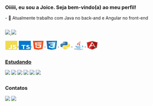### Oiiiii, eu sou a Joice. Seja bem-vindo(a) ao meu perfil!

<!--Div de info sobre qual stack trabalho -->

<div>
  - 👔 Atualmente trabalho com Java no back-and e Angular no front-end  
</div>

##

<!-- Div para adicionar os ícones das linguagens-->
<div>
  <a href="https://github.com/joicecp">
  <img height="180em" src="https://github-readme-stats.vercel.app/api?username=joicecp&show_icons=true&theme=dark&include_all_commits=true&count_private=true"/>
  <img height="180em" src="https://github-readme-stats.vercel.app/api/top-langs/?username=joicecp&layout=compact&langs_count=7&theme=dark"/>
</div>
<div style="display: inline_block"><br>
  <img align="center" alt="Joice-Js" height="30" width="40" src="https://raw.githubusercontent.com/devicons/devicon/master/icons/javascript/javascript-plain.svg">
  <img align="center" alt="Joice-Ts" height="30" width="40" src="https://raw.githubusercontent.com/devicons/devicon/master/icons/typescript/typescript-plain.svg">
 <!-- <img align="center" alt="Joice-React" height="30" width="40" src="https://raw.githubusercontent.com/devicons/devicon/master/icons/react/react-original.svg"> -->
  <img align="center" alt="Joice-HTML" height="30" width="40" src="https://raw.githubusercontent.com/devicons/devicon/master/icons/html5/html5-original.svg">
  <img align="center" alt="Joice-CSS" height="30" width="40" src="https://raw.githubusercontent.com/devicons/devicon/master/icons/css3/css3-original.svg">
  <img align="center" alt="Joice-Python" height="30" width="40" src="https://raw.githubusercontent.com/devicons/devicon/master/icons/python/python-original.svg">
  <img align="center" alt="Joice-Java" height="30" width="40" src="https://raw.githubusercontent.com/devicons/devicon/master/icons/java/java-original.svg">
  <img align="center" alt="Joice-Angular" height="30" width="40" src="https://raw.githubusercontent.com/devicons/devicon/master/icons/angularjs/angularjs-original.svg">
  <!--<img align="right" alt="Joice-yoda" src="https://cdn.discordapp.com/attachments/795358919417397249/825430589581688872/hi.gif"> -->
</div>
  
##

### Estudando
<!--Div para as linguagens que estou estudando atualmente -->
<div>
    <a href="https://github.com/joicecp/aulasCursoEmVideo-HTMLeCSS" target="_blank"><img src="https://img.shields.io/badge/HTML5-E34F26?style=for-the-badge&logo=html5&logoColor=white" target="_blank"></a>
  <a href="https://github.com/joicecp/aulasCursoEmVideo-HTMLeCSS" target="_blank"><img src="https://img.shields.io/badge/CSS3-1572B6?style=for-the-badge&logo=css3&logoColor=white" target="_blank"></a>
    <a href="https://github.com/joicecp/curso-typescript" target="_blank"><img src="https://img.shields.io/badge/TypeScript-007ACC?style=for-the-badge&logo=typescript&logoColor=white" target="_blank"></a>
    <a href="https://github.com/joicecp/aulasCursoEmVideo-JavaScript" target="_blank"><img src="https://img.shields.io/badge/JavaScript-F7DF1E?style=for-the-badge&logo=javascript&logoColor=black" target="_blank"></a>
    <a href="https://github.com/joicecp/aulasCursoEmVideo-Python" target="_blank"><img src="https://img.shields.io/badge/Python-3776AB?style=for-the-badge&logo=python&logoColor=white" target="_blank"></a>
    <a href="https://github.com/joicecp/aulasCursoEmVideo-JavaBasico" target="_blank"><img src="https://img.shields.io/badge/Java-ED8B00?style=for-the-badge&logo=java&logoColor=white" target="_blank"></a>
</div>
  
##

### Contatos
<!-- Div para adicionar gmail e linkedin --> 
<div>
<a href = "mailto:joice.const@gmail.com"><img src="https://img.shields.io/badge/Gmail-D14836?style=for-the-badge&logo=gmail&logoColor=white" target="_blank"></a>  
<a href="https://www.linkedin.com/in/joice-c-pepe" target="_blank"><img src="https://img.shields.io/badge/-LinkedIn-%230077B5?style=for-the-badge&logo=linkedin&logoColor=white" target="_blank"></a>
</div>
  
 <!--![Snake animation](https://github.com/joicecp/joicecp/blob/output/github-contribution-grid-snake.svg)-->

